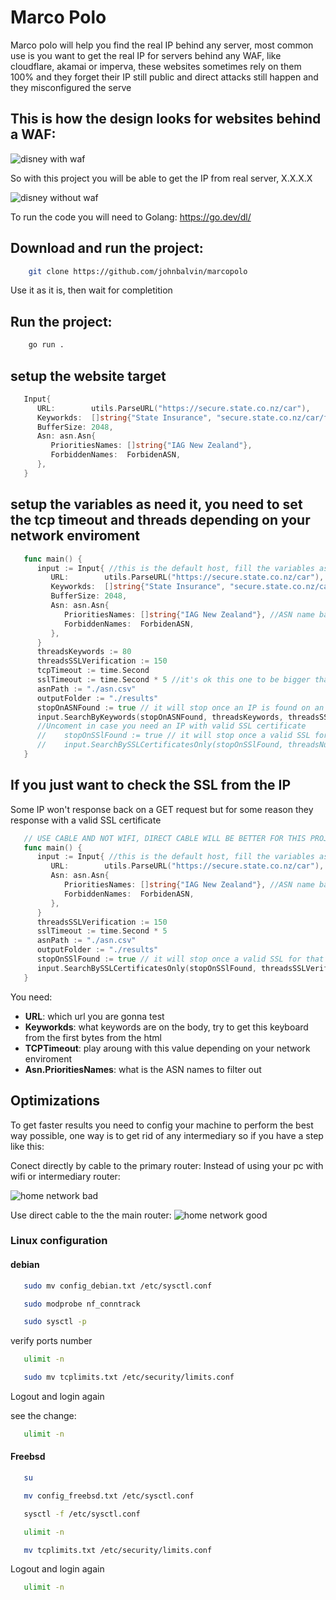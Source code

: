 # Marco Polo

Marco polo will help you find the real IP behind any server, most common use is you want to get the real IP for servers behind any WAF, like cloudflare, akamai or imperva, these websites sometimes rely on them 100% and they forget their IP still public and direct attacks still happen and they misconfigured the serve

## This is how the design looks for websites behind a WAF:
![disney with waf](<images/disney 1.png>)



So with this project you will be able to get the IP from real server, X.X.X.X

![disney without waf](<images/disney 2png>)



To run the code you will need to Golang: https://go.dev/dl/

## Download and run the project: 
```bash
    git clone https://github.com/johnbalvin/marcopolo
```
Use it as it is, then wait for completition


## Run the project: 
```bash
    go run .
```
## setup the website target
```go
   Input{
      URL:        utils.ParseURL("https://secure.state.co.nz/car"),
      Keyworkds:  []string{"State Insurance", "secure.state.co.nz/car/favicon.ico"},
      BufferSize: 2048,
      Asn: asn.Asn{
         PrioritiesNames: []string{"IAG New Zealand"},
         ForbiddenNames:  ForbidenASN,
      },
   }
```
## setup the variables as need it, you need to set the tcp timeout and threads depending on your network enviroment
```go
   func main() {
      input := Input{ //this is the default host, fill the variables as you need it
         URL:        utils.ParseURL("https://secure.state.co.nz/car"),                  //and url to test on on
         Keyworkds:  []string{"State Insurance", "secure.state.co.nz/car/favicon.ico"}, //keywords presented on the body, use keywords presented on the first bytes of the body
         BufferSize: 2048,
         Asn: asn.Asn{
            PrioritiesNames: []string{"IAG New Zealand"}, //ASN name based on your DNS investigation
            ForbiddenNames:  ForbidenASN,
         },
      }
      threadsKeywords := 80
      threadsSSLVerification := 150
      tcpTimeout := time.Second
      sslTimeout := time.Second * 5 //it's ok this one to be bigger than the TCP timeout, at the end it will search an small portion of IPs so no need to worry
      asnPath := "./asn.csv"
      outputFolder := "./results"
      stopOnASNFound := true // it will stop once an IP is found on an ASN number, still will search on others ASN
      input.SearchByKeywords(stopOnASNFound, threadsKeywords, threadsSSLVerification, tcpTimeout, sslTimeout, asnPath, outputFolder)
      //Uncoment in case you need an IP with valid SSL certificate
      //	stopOnSSlFound := true // it will stop once a valid SSL for that domain is found
      //	input.SearchBySSLCertificatesOnly(stopOnSSlFound, threadsNumber, sslTimeout, asnPath, outputFolder)
   }

```

## If you just want to check the SSL from the IP

 Some IP won't response back on a GET request but for some reason they response with a valid SSL certificate

```go
   // USE CABLE AND NOT WIFI, DIRECT CABLE WILL BE BETTER FOR THIS PROJECT
   func main() {
      input := Input{ //this is the default host, fill the variables as you need it
         URL:        utils.ParseURL("https://secure.state.co.nz/car"),                  //url to test on
         Asn: asn.Asn{
            PrioritiesNames: []string{"IAG New Zealand"}, //ASN name based on your DNS investigation
            ForbiddenNames:  ForbidenASN,
         },
      }
      threadsSSLVerification := 150
      sslTimeout := time.Second * 5 
      asnPath := "./asn.csv"
      outputFolder := "./results"
      stopOnSSlFound := true // it will stop once a valid SSL for that domain is found
      input.SearchBySSLCertificatesOnly(stopOnSSlFound, threadsSSLVerification, sslTimeout, asnPath, outputFolder)
   }
```
You need:

* **URL**: which url you are gonna test
* **Keyworkds**: what keywords are on the body, try to get this keyboard from the first bytes from the html
* **TCPTimeout**: play aroung with this value depending on your network enviroment
* **Asn.PrioritiesNames**: what is the ASN names to filter out


## Optimizations

To get faster results you need to config your machine to perform the best way possible, one way is to get rid of any intermediary so if you have a step like this: 

Conect directly by cable to the primary router: 
Instead of using your pc with wifi or intermediary router:

![home network bad](images/network_config.png)

Use direct cable to the the main router:
![home network good](images/network_config_2.png)



###  Linux configuration

#### debian

```bash
   sudo mv config_debian.txt /etc/sysctl.conf
```
```bash
   sudo modprobe nf_conntrack
```
```bash
   sudo sysctl -p
```
verify ports number
```bash
   ulimit -n 
```
```bash
   sudo mv tcplimits.txt /etc/security/limits.conf
```
Logout and login again

see the change:
```bash
   ulimit -n 
```

#### Freebsd
```bash
   su
```
```bash
   mv config_freebsd.txt /etc/sysctl.conf
```
    
```bash
   sysctl -f /etc/sysctl.conf
```
```bash
   ulimit -n 
```
```bash
   mv tcplimits.txt /etc/security/limits.conf
```
Logout and login again
```bash
   ulimit -n 
```

